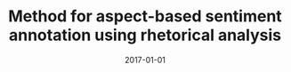 ---
# Documentation: https://wowchemy.com/docs/managing-content/

title: Method for aspect-based sentiment annotation using rhetorical analysis
subtitle: ''
summary: ''
authors:
- Łukasz M. Augustyniak
- rajda
- kajdanowicz
tags: []
categories: []
date: '2017-01-01'
lastmod: 2022-10-07T05:05:26Z
featured: false
draft: false

# Featured image
# To use, add an image named `featured.jpg/png` to your page's folder.
# Focal points: Smart, Center, TopLeft, Top, TopRight, Left, Right, BottomLeft, Bottom, BottomRight.
image:
  caption: ''
  focal_point: ''
  preview_only: false

# Projects (optional).
#   Associate this post with one or more of your projects.
#   Simply enter your project's folder or file name without extension.
#   E.g. `projects = ["internal-project"]` references `content/project/deep-learning/index.md`.
#   Otherwise, set `projects = []`.
projects: []
publishDate: '2022-10-07T05:05:25.625743Z'
publication_types:
- '1'
abstract: ''
publication: '*Intelligent Information and Database Systems : 9th Asian Conference,
  ACIIDS 2017, Kanazawa, Japan, April 3-5, 2017 : proceedings. Pt. 1*'
doi: 10.1007/978-3-319-54472-4_72
---